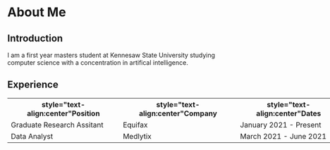 <h1> About Me </h1>

<body>
  <h2>Introduction</h2>
  <div>
  I am a first year masters student at Kennesaw State University studying computer science with a concentration in artifical intelligence.
  </div>
  
  <div>
    <h2>Experience</h2>
<table style="width:150%">
  <tr>
    <th>style="text-align:center"Position</th>
    <th>style="text-align:center"Company</th>
    <th>style="text-align:center"Dates</th>
  </tr>
  <tr>
    <td>Graduate Research Assitant</td>
    <td>Equifax</td>
    <td>January 2021 - Present </td>
  </tr>
  <tr>
    <td>Data Analyst</td>
    <td>Medlytix</td>
    <td>March 2021 - June 2021</td>
  </tr>
</table>
